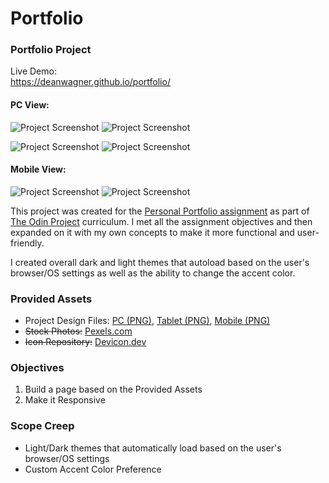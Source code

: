 # Portfolio
### Portfolio Project

Live Demo:  
https://deanwagner.github.io/portfolio/

#### PC View:  
![Project Screenshot](https://deanwagner.github.io/portfolio/img/portfolio-pc-light.png) ![Project Screenshot](https://deanwagner.github.io/portfolio/img/portfolio-pc-dark.png)

![Project Screenshot](https://deanwagner.github.io/portfolio/img/portfolio-pc-red.png) ![Project Screenshot](https://deanwagner.github.io/portfolio/img/portfolio-pc-amber.png)

#### Mobile View:  
![Project Screenshot](https://deanwagner.github.io/portfolio/img/portfolio-mobile-dark.png) ![Project Screenshot](https://deanwagner.github.io/portfolio/img/portfolio-mobile-magenta.png)

This project was created for the [Personal Portfolio assignment](https://www.theodinproject.com/paths/full-stack-javascript/courses/advanced-html-and-css/lessons/personal-portfolio) as part of [The Odin Project](https://www.theodinproject.com) curriculum. I met all the assignment objectives and then expanded on it with my own concepts to make it more functional and user-friendly.

I created overall dark and light themes that autoload based on the user's browser/OS settings as well as the ability to change the accent color.

### Provided Assets

* Project Design Files: [PC (PNG)](https://cdn.statically.io/gh/TheOdinProject/curriculum/main/html_css/project_portfolio/portfolio.png), [Tablet (PNG)](https://cdn.statically.io/gh/TheOdinProject/curriculum/main/html_css/project_portfolio/portfolio%20tablet.png), [Mobile (PNG)](https://cdn.statically.io/gh/TheOdinProject/curriculum/main/html_css/project_portfolio/portfolio%20mobile.png)
* ~~Stock Photos:~~ [Pexels.com](https://www.pexels.com/)
* ~~Icon Repository:~~ [Devicon.dev](https://devicon.dev/)

### Objectives

1. Build a page based on the Provided Assets
2. Make it Responsive

### Scope Creep

* Light/Dark themes that automatically load based on the user's browser/OS settings
* Custom Accent Color Preference